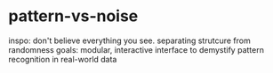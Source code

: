 # pattern-vs-noise
inspo: don't believe everything you see. separating strutcure from randomness
goals: modular, interactive interface to demystify pattern recognition in real-world data
